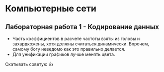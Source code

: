 # Компьютерные сети

## Лабораторная работа 1 - Кодирование данных
- Часть коэффициентов в расчете частоты взяты из головы и захардкожены, хотя должны считаться динамически. Впрочем, самому богу неведомо как это правильно делается.
- Для унификации графиков лучше менять цвета.

Скатывать советую 👍